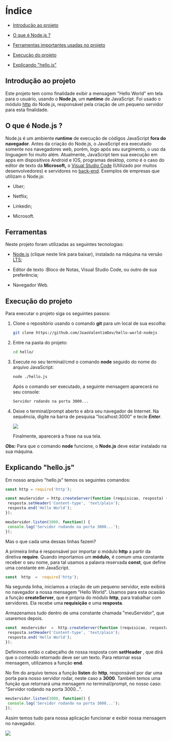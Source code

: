 # Índice

-  [Introdução ao projeto](#introdução-ao-projeto)

-  [O que é Node.js ?](#o-que-é-nodejs-)

-  [Ferramentas importantes usadas no projeto](#ferramentas-usadas-no-projeto)

- [Execução do projeto](#execução-do-projeto)

- [Explicando "hello.js"](#explicando-hellojs)

  

## Introdução ao projeto

Este projeto tem como finalidade exibir a mensagem "Hello World" em tela para o usuário, usando o **Node.js**, um **runtime** de JavaScript. Foi usado o módulo [http](https://www.luiztools.com.br/post/http-para-programadores-node-js/) do Node.js, responsável pela criação de um pequeno servidor para esta finalidade. 



## O que é Node.js ?

Node.js é um ambiente **runtime** de execução de códigos JavaScript **fora do navegador**. Antes da criação do Node.js, o JavaScript era executado somente nos navegadores web, porém, logo após seu surgimento, o uso da linguagem foi muito além. 
Atualmente, JavaScript tem sua execução em apps em dispositivos Android e IOS, programas desktop, como é o caso do editor de texto da **Microsoft,** o [Visual Studio Code](https://code.visualstudio.com/) (Utilizado por muitos desenvolvedores) e servidores no [back-end](https://www.digitalhouse.com/br/blog/back-end-o-que-e-para-que-serve-e-como-aprender).
Exemplos de empresas que utilizam o Node.js:

- Uber;

- Netflix;

- Linkedin;

- Microsoft.

  

## Ferramentas 

Neste projeto foram utilizadas as seguintes tecnologias:

- [Node.js](https://nodejs.org/en/) (clique neste link para baixar), instalado na máquina na versão [LTS](https://pt.wikipedia.org/wiki/Suporte_de_longo_prazo); 

- Editor de texto :Bloco de Notas, Visual Studio Code, ou outro de sua preferência;

- Navegador Web.

  

## Execução do projeto

Para executar o projeto siga os seguintes passos:

1. Clone o repositório usando o comando **git** para um local de sua escolha:

   ```bash
   git clone https://github.com/JoaoValentimDev/hello-world-nodejs
   ```

2. Entre na pasta do projeto:

   ```bash
   cd hello/
   ```

3. Execute no seu terminal/cmd o comando **node** seguido do nome do arquivo JavaScript:

   ```bash
   node ./hello.js
   ```

   Após o comando ser executado, a seguinte mensagem aparecerá no seu console:
   
   ```bash
   Servidor rodando na porta 3000...
   ```

4. Deixe o terminal/prompt aberto e abra seu navegador de Internet. Na sequência, digite na barra de pesquisa "localhost:3000" e tecle ***Enter***.

    ![](https://flaviocopes.com/docker-node-container-example/Screen%20Shot%202020-07-05%20at%2011.30.33.png)

   Finalmente, aparecerá a frase na sua tela.

***Obs:*** Para que o comando **node** funcione, o **Node.js** deve estar instalado na sua máquina.




## Explicando "hello.js"

Em nosso arquivo "hello.js" temos os seguintes comandos:

```js
const http = require('http');

const meuServidor = http.createServer(function (requisicao, resposta) {
 resposta.setHeader('Content-type', 'text/plain');
 resposta.end('Hello World');
});

meuServidor.listen(3000, function() {
 console.log('Servidor rodando na porta 3000...');
});
```

Mas o que cada uma dessas linhas fazem?

A primeira linha é responsável por importar o módulo **http** a partir da diretiva **require**. Quando importamos um **módulo,** é comum uma constante receber o seu nome, para tal usamos a palavra reservada **const**, que define uma constante em JavaScript.   

```js
const  http  =  require('http'); 
```

Na segunda linha, iniciamos a criação de um pequeno servidor, este exibirá no navegador a nossa mensagem "Hello World". Usamos para esta ocasião a função **createServer**, que é própria do módulo **http**, para trabalhar com servidores. Ela recebe uma **requisição** e uma **resposta**.

Armazenamos tudo dentro de uma constante chamada "meuServidor", que usaremos depois.

```js
const  meuServidor  =  http.createServer(function (requisicao, resposta) {
 resposta.setHeader('Content-type', 'text/plain');
 resposta.end('Hello World');
});
```

Definimos então o cabeçalho de nossa resposta com **setHeader** , que dirá que o conteúdo retornado deve ser um texto. Para retornar essa mensagem, utilizamos a função **end**.

No fim do arquivo temos a função **listen** do **http**, responsável por dar uma porta para nosso servidor rodar, neste caso a **3000**. Também temos uma função que retornará uma mensagem no terminal/prompt, no nosso caso: "Servidor rodando na porta 3000...".

```js
meuServidor.listen(3000, function() {
 console.log('Servidor rodando na porta 3000...');
});
```

Assim temos tudo para nossa aplicação funcionar e exibir nossa mensagem no navegador.

![](https://flaviocopes.com/docker-node-container-example/Screen%20Shot%202020-07-05%20at%2011.30.33.png)
